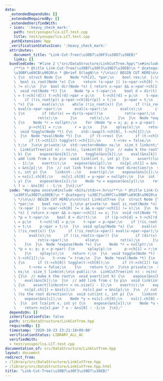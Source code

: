 ```yaml
---
data:
  _extendedDependsOn: []
  _extendedRequiredBy: []
  _extendedVerifiedWith:
  - icon: ':heavy_check_mark:'
    path: test/yosupo/lca.LCT.test.cpp
    title: test/yosupo/lca.LCT.test.cpp
  _pathExtension: hpp
  _verificationStatusIcon: ':heavy_check_mark:'
  attributes:
    document_title: "Link-Cut-Tree(\u30B7\u30F3\u30D7\u30EB)"
    links: []
  bundledCode: "#line 2 \"src/DataStructure/LinkCutTree.hpp\"\n#include <bits/stdc++.h>\n\
    /**\n * @title Link-Cut-Tree(\u30B7\u30F3\u30D7\u30EB)\n * @category \u30C7\u30FC\
    \u30BF\u69CB\u9020\n * @brief O(logN)\n */\n\n// BEGIN CUT HERE\n\nstruct LinkCutTree\
    \ {\n  struct Node {\n    Node *ch[2], *par;\n    bool rev;\n  };\n\n private:\n\
    \  bool is_root(Node *x) {\n    return !x->par || (x->par->ch[0] != x && x->par->ch[1]\
    \ != x);\n  }\n  bool dir(Node *x) { return x->par && x->par->ch[1] == x; }\n\
    \  void rot(Node *t) {\n    Node *p = t->par;\n    bool d = dir(t);\n    if ((p->ch[d]\
    \ = t->ch[!d])) t->ch[!d]->par = p;\n    t->ch[!d] = p;\n    t->par = p->par;\n\
    \    if (!is_root(p)) p->par->ch[dir(p)] = t;\n    p->par = t;\n  }\n  void splay(Node\
    \ *x) {\n    eval(x);\n    while (!is_root(x)) {\n      if (!is_root(x->par))\
    \ eval(x->par->par);\n      eval(x->par);\n      eval(x);\n      if (!is_root(x->par))\
    \ {\n        if (dir(x) == dir(x->par))\n          rot(x->par);\n        else\n\
    \          rot(x);\n      }\n      rot(x);\n    }\n  }\n  Node *expose(Node *x)\
    \ {\n    Node *r = nullptr;\n    for (Node *p = x; p; p = p->par) {\n      splay(p);\n\
    \      p->ch[1] = r;\n      r = p;\n    }\n    splay(x);\n    return r;\n  }\n\
    \  void toggle(Node *t) {\n    std::swap(t->ch[0], t->ch[1]);\n    t->rev ^= true;\n\
    \  }\n  Node *eval(Node *t) {\n    if (t->rev) {\n      if (t->ch[0]) toggle(t->ch[0]);\n\
    \      if (t->ch[1]) toggle(t->ch[1]);\n      t->rev = false;\n    }\n    return\
    \ t;\n  }\n\n private:\n  std::vector<Node> ns;\n  size_t linkcnt;\n\n public:\n\
    \  LinkCutTree(int n) : ns(n), linkcnt(0) {}\n  // make k the root\n  void evert(int\
    \ k) {\n    expose(&ns[k]);\n    toggle(&ns[k]);\n    eval(&ns[k]);\n  }\n  //\
    \ add link from c to p\n  void link(int c, int p) {\n    assert(linkcnt++ < ns.size()\
    \ - 1);\n    evert(c);\n    expose(&ns[p]);\n    ns[p].ch[1] = &ns[c];\n    ns[c].par\
    \ = &ns[p];\n  }\n  // cut link from c (to the root direction)\n  void cut(int\
    \ c, int p) {\n    linkcnt--;\n    evert(p);\n    expose(&ns[c]);\n    Node *y\
    \ = ns[c].ch[0];\n    ns[c].ch[0] = y->par = nullptr;\n  }\n  int lca(int x, int\
    \ y) {\n    expose(&ns[x]);\n    Node *u = expose(&ns[y]);\n    return ns[x].par\
    \ ? u - &ns[0] : -1;\n  }\n};\n"
  code: "#pragma once\n#include <bits/stdc++.h>\n/**\n * @title Link-Cut-Tree(\u30B7\
    \u30F3\u30D7\u30EB)\n * @category \u30C7\u30FC\u30BF\u69CB\u9020\n * @brief O(logN)\n\
    \ */\n\n// BEGIN CUT HERE\n\nstruct LinkCutTree {\n  struct Node {\n    Node *ch[2],\
    \ *par;\n    bool rev;\n  };\n\n private:\n  bool is_root(Node *x) {\n    return\
    \ !x->par || (x->par->ch[0] != x && x->par->ch[1] != x);\n  }\n  bool dir(Node\
    \ *x) { return x->par && x->par->ch[1] == x; }\n  void rot(Node *t) {\n    Node\
    \ *p = t->par;\n    bool d = dir(t);\n    if ((p->ch[d] = t->ch[!d])) t->ch[!d]->par\
    \ = p;\n    t->ch[!d] = p;\n    t->par = p->par;\n    if (!is_root(p)) p->par->ch[dir(p)]\
    \ = t;\n    p->par = t;\n  }\n  void splay(Node *x) {\n    eval(x);\n    while\
    \ (!is_root(x)) {\n      if (!is_root(x->par)) eval(x->par->par);\n      eval(x->par);\n\
    \      eval(x);\n      if (!is_root(x->par)) {\n        if (dir(x) == dir(x->par))\n\
    \          rot(x->par);\n        else\n          rot(x);\n      }\n      rot(x);\n\
    \    }\n  }\n  Node *expose(Node *x) {\n    Node *r = nullptr;\n    for (Node\
    \ *p = x; p; p = p->par) {\n      splay(p);\n      p->ch[1] = r;\n      r = p;\n\
    \    }\n    splay(x);\n    return r;\n  }\n  void toggle(Node *t) {\n    std::swap(t->ch[0],\
    \ t->ch[1]);\n    t->rev ^= true;\n  }\n  Node *eval(Node *t) {\n    if (t->rev)\
    \ {\n      if (t->ch[0]) toggle(t->ch[0]);\n      if (t->ch[1]) toggle(t->ch[1]);\n\
    \      t->rev = false;\n    }\n    return t;\n  }\n\n private:\n  std::vector<Node>\
    \ ns;\n  size_t linkcnt;\n\n public:\n  LinkCutTree(int n) : ns(n), linkcnt(0)\
    \ {}\n  // make k the root\n  void evert(int k) {\n    expose(&ns[k]);\n    toggle(&ns[k]);\n\
    \    eval(&ns[k]);\n  }\n  // add link from c to p\n  void link(int c, int p)\
    \ {\n    assert(linkcnt++ < ns.size() - 1);\n    evert(c);\n    expose(&ns[p]);\n\
    \    ns[p].ch[1] = &ns[c];\n    ns[c].par = &ns[p];\n  }\n  // cut link from c\
    \ (to the root direction)\n  void cut(int c, int p) {\n    linkcnt--;\n    evert(p);\n\
    \    expose(&ns[c]);\n    Node *y = ns[c].ch[0];\n    ns[c].ch[0] = y->par = nullptr;\n\
    \  }\n  int lca(int x, int y) {\n    expose(&ns[x]);\n    Node *u = expose(&ns[y]);\n\
    \    return ns[x].par ? u - &ns[0] : -1;\n  }\n};"
  dependsOn: []
  isVerificationFile: false
  path: src/DataStructure/LinkCutTree.hpp
  requiredBy: []
  timestamp: '2020-10-23 23:21:18+09:00'
  verificationStatus: LIBRARY_ALL_AC
  verifiedWith:
  - test/yosupo/lca.LCT.test.cpp
documentation_of: src/DataStructure/LinkCutTree.hpp
layout: document
redirect_from:
- /library/src/DataStructure/LinkCutTree.hpp
- /library/src/DataStructure/LinkCutTree.hpp.html
title: "Link-Cut-Tree(\u30B7\u30F3\u30D7\u30EB)"
---
```

